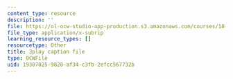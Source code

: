 ```yaml
---
content_type: resource
description: ''
file: https://ol-ocw-studio-app-production.s3.amazonaws.com/courses/18-03sc-differential-equations-fall-2011/193070259820af34c3fb2efcc567732b_IrRgAWI6bmw.srt
file_type: application/x-subrip
learning_resource_types: []
resourcetype: Other
title: 3play caption file
type: OCWFile
uid: 19307025-9820-af34-c3fb-2efcc567732b
---
```

